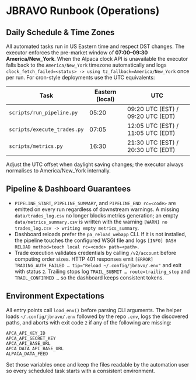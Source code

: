 # JBRAVO Runbook (Operations)

## Daily Schedule & Time Zones

All automated tasks run in US Eastern time and respect DST changes. The
executor enforces the pre-market window of **07:00–09:30 America/New_York**.
When the Alpaca clock API is unavailable the executor falls back to the
`America/New_York` timezone automatically and logs
`clock_fetch_failed=<status> -> using tz_fallback=America/New_York` once per
run. For cron-style deployments use the UTC equivalents:

| Task | Eastern (local) | UTC |
| ---- | ---------------- | --- |
| `scripts/run_pipeline.py` | 05:20 | 09:20 UTC (EST) / 09:20 UTC (EDT) |
| `scripts/execute_trades.py` | 07:05 | 12:05 UTC (EST) / 11:05 UTC (EDT) |
| `scripts/metrics.py` | 16:30 | 21:30 UTC (EST) / 20:30 UTC (EDT) |

Adjust the UTC offset when daylight saving changes; the executor always
normalises to America/New_York internally.

## Pipeline & Dashboard Guarantees

* `PIPELINE_START`, `PIPELINE_SUMMARY`, and `PIPELINE_END rc=<code>` are emitted
  on every run regardless of downstream warnings. A missing
  `data/trades_log.csv` no longer blocks metrics generation; an empty
  `data/metrics_summary.csv` is written with the warning
  `[WARN] no trades_log.csv -> writing empty metrics_summary`.
* Dashboard reloads prefer the `pa_reload_webapp` CLI. If it is not installed,
  the pipeline touches the configured WSGI file and logs
  `[INFO] DASH RELOAD method=touch local rc=<code> path=<path>`.
* Trade execution validates credentials by calling `/v2/account` before
  computing order sizes. HTTP 401 responses emit
  `[ERROR] TRADING_AUTH_FAILED … tip="Reload ~/.config/jbravo/.env"` and exit
  with status `2`. Trailing stops log `TRAIL_SUBMIT … route=trailing_stop` and
  `TRAIL_CONFIRMED …` so the dashboard keeps consistent tokens.

## Environment Expectations

All entry points call `load_env()` before parsing CLI arguments. The helper
loads `~/.config/jbravo/.env` followed by the repo `.env`, logs the discovered
paths, and aborts with exit code `2` if any of the following are missing:

```
APCA_API_KEY_ID
APCA_API_SECRET_KEY
APCA_API_BASE_URL
APCA_DATA_API_BASE_URL
ALPACA_DATA_FEED
```

Set those variables once and keep the files readable by the automation user so
every scheduled task starts with a consistent environment.
